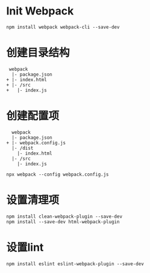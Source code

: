 # Init Webpack

```shell script
npm install webpack webpack-cli --save-dev
```

# 创建目录结构

```shell script
 webpack
  |- package.json
+ |- index.html
+ |- /src
+   |- index.js
```

# 创建配置项

```shell script
  webpack
  |- package.json
+ |- webpack.config.js
  |- /dist
    |- index.html
  |- /src
    |- index.js

```

```shell script
npx webpack --config webpack.config.js
```

# 设置清理项

```shell script
npm install clean-webpack-plugin --save-dev
npm install --save-dev html-webpack-plugin
```

# 设置lint

```shell script
npm install eslint eslint-webpack-plugin --save-dev
```
